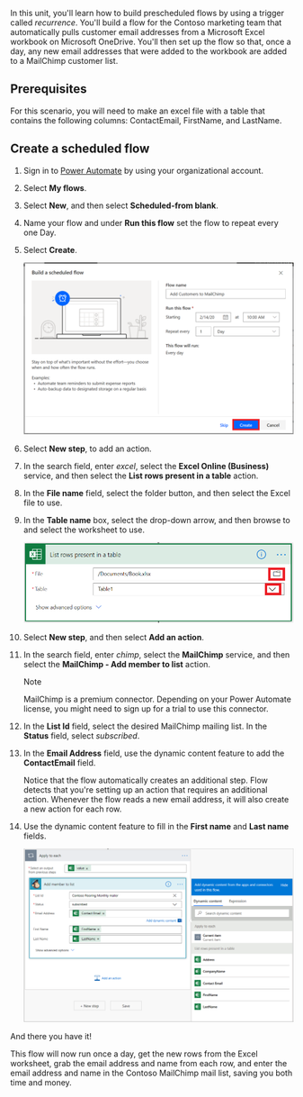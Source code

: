 In this unit, you'll learn how to build prescheduled flows by using a trigger called *recurrence*. You'll build a flow for the Contoso marketing team that automatically pulls customer email addresses from a Microsoft Excel workbook on Microsoft OneDrive. You'll then set up the flow so that, once a day, any new email addresses that were added to the workbook are added to a MailChimp customer list.

## Prerequisites

For this scenario, you will need to make an excel file with a table that contains the following columns: ContactEmail, FirstName, and LastName.

## Create a scheduled flow

1. Sign in to [Power Automate](https://ms.flow.microsoft.com) by using your organizational account.

1. Select **My flows**.

1. Select **New**, and then select **Scheduled-from blank**.

1. Name your flow and under **Run this flow** set the flow to repeat every one Day.

1. Select **Create**.

    ![Screenshot of Build a scheduled flow with the frequency and interval set to Repeat every 1 Day and the Create button highlighted.](../media/frequency-interval.png)

1. Select **New step**, to add an action.

1. In the search field, enter *excel*, select the **Excel Online (Business)** service, and then select the **List rows present in a table** action.

1. In the **File name** field, select the folder button, and then select the Excel file to use.

1. In the **Table name** box, select the drop-down arrow, and then browse to and select the worksheet to use.

    ![Screenshot of List rows present in a table with the Excel workbook file and worksheet selected.](../media/select-excel.png)

1. Select **New step**, and then select **Add an action**.

1. In the search field, enter *chimp*, select the **MailChimp** service, and then select the **MailChimp - Add member to list** action.

    > [!NOTE]
    > MailChimp is a premium connector. Depending on your Power Automate license, you might need to sign up for a trial to use this connector.

1. In the **List Id** field, select the desired MailChimp mailing list. In the **Status** field, select *subscribed*.

1. In the **Email Address** field, use the dynamic content feature to add the **ContactEmail** field.

    Notice that the flow automatically creates an additional step. Flow detects that you're setting up an action that requires an additional action. Whenever the flow reads a new email address, it will also create a new action for each row.

1. Use the dynamic content feature to fill in the **First name** and **Last name** fields.

    ![Screenshot of the Dynamic content menu being used to set the first and last names.](../media/mailchimp-names.png)

And there you have it!

This flow will now run once a day, get the new rows from the Excel worksheet, grab the email address and name from each row, and enter the email address and name in the Contoso MailChimp mail list, saving you both time and money.
